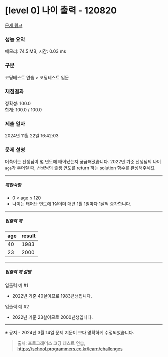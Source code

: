 # [level 0] 나이 출력 - 120820 

[문제 링크](https://school.programmers.co.kr/learn/courses/30/lessons/120820?language=java) 

### 성능 요약

메모리: 74.5 MB, 시간: 0.03 ms

### 구분

코딩테스트 연습 > 코딩테스트 입문

### 채점결과

정확성: 100.0<br/>합계: 100.0 / 100.0

### 제출 일자

2024년 11월 22일 16:42:03

### 문제 설명

<p>머쓱이는 선생님이 몇 년도에 태어났는지 궁금해졌습니다. 2022년 기준 선생님의 나이 <code>age</code>가 주어질 때, 선생님의 출생 연도를 return 하는 solution 함수를 완성해주세요</p>

<hr>

<h5>제한사항</h5>

<ul>
<li>0 &lt; age ≤ 120</li>
<li>나이는 태어난 연도에 1살이며 매년 1월 1일마다 1살씩 증가합니다. </li>
</ul>

<hr>

<h5>입출력 예</h5>
<table class="table">
        <thead><tr>
<th>age</th>
<th>result</th>
</tr>
</thead>
        <tbody><tr>
<td>40</td>
<td>1983</td>
</tr>
<tr>
<td>23</td>
<td>2000</td>
</tr>
</tbody>
      </table>
<hr>

<h5>입출력 예 설명</h5>

<p>입출력 예 #1</p>

<ul>
<li>2022년 기준 40살이므로 1983년생입니다.</li>
</ul>

<p>입출력 예 #2</p>

<ul>
<li>2022년 기준 23살이므로 2000년생입니다.</li>
</ul>

<hr>

<p>※ 공지 - 2024년 3월 14일 문제 지문이 보다 명확하게 수정되었습니다.</p>


> 출처: 프로그래머스 코딩 테스트 연습, https://school.programmers.co.kr/learn/challenges